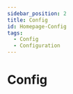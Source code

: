 ```yaml
---
sidebar_position: 2
title: Config
id: Homepage-Config
tags:
  - Config
  - Configuration
---
```


# Config
